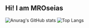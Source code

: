 ## Hi! I am MROseias

![Anurag's GitHub stats](https://github-readme-stats.vercel.app/api?username=MROseias&theme=dark&show_icons=true)
![Top Langs]([https://github-readme-stats.vercel.app/api/top-langs/?username=MROseias&layout=compact&bg_color=282a36](https://github-readme-stats.vercel.app/api/top-langs/?username=MROseias&layout=compact&theme=dark&show))
